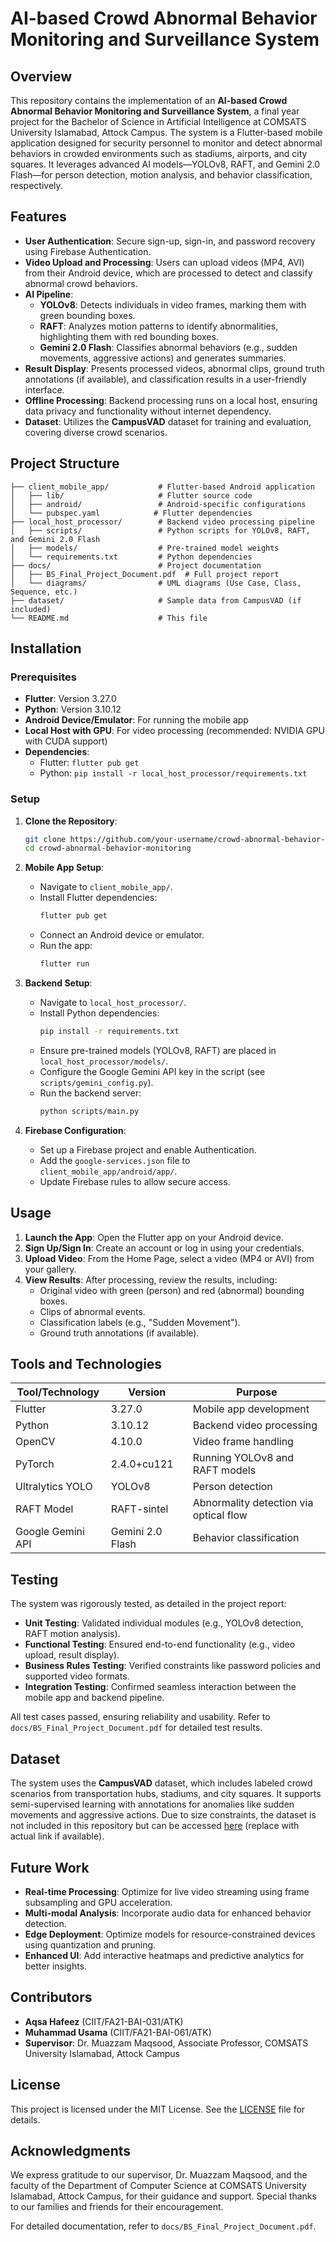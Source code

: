 # AI-based Crowd Abnormal Behavior Monitoring and Surveillance System

## Overview
This repository contains the implementation of an **AI-based Crowd Abnormal Behavior Monitoring and Surveillance System**, a final year project for the Bachelor of Science in Artificial Intelligence at COMSATS University Islamabad, Attock Campus. The system is a Flutter-based mobile application designed for security personnel to monitor and detect abnormal behaviors in crowded environments such as stadiums, airports, and city squares. It leverages advanced AI models—YOLOv8, RAFT, and Gemini 2.0 Flash—for person detection, motion analysis, and behavior classification, respectively.

## Features
- **User Authentication**: Secure sign-up, sign-in, and password recovery using Firebase Authentication.
- **Video Upload and Processing**: Users can upload videos (MP4, AVI) from their Android device, which are processed to detect and classify abnormal crowd behaviors.
- **AI Pipeline**:
  - **YOLOv8**: Detects individuals in video frames, marking them with green bounding boxes.
  - **RAFT**: Analyzes motion patterns to identify abnormalities, highlighting them with red bounding boxes.
  - **Gemini 2.0 Flash**: Classifies abnormal behaviors (e.g., sudden movements, aggressive actions) and generates summaries.
- **Result Display**: Presents processed videos, abnormal clips, ground truth annotations (if available), and classification results in a user-friendly interface.
- **Offline Processing**: Backend processing runs on a local host, ensuring data privacy and functionality without internet dependency.
- **Dataset**: Utilizes the **CampusVAD** dataset for training and evaluation, covering diverse crowd scenarios.

## Project Structure
```
├── client_mobile_app/           # Flutter-based Android application
│   ├── lib/                     # Flutter source code
│   ├── android/                 # Android-specific configurations
│   └── pubspec.yaml            # Flutter dependencies
├── local_host_processor/        # Backend video processing pipeline
│   ├── scripts/                 # Python scripts for YOLOv8, RAFT, and Gemini 2.0 Flash
│   ├── models/                  # Pre-trained model weights
│   └── requirements.txt         # Python dependencies
├── docs/                        # Project documentation
│   ├── BS_Final_Project_Document.pdf  # Full project report
│   └── diagrams/                # UML diagrams (Use Case, Class, Sequence, etc.)
├── dataset/                     # Sample data from CampusVAD (if included)
└── README.md                    # This file
```

## Installation
### Prerequisites
- **Flutter**: Version 3.27.0
- **Python**: Version 3.10.12
- **Android Device/Emulator**: For running the mobile app
- **Local Host with GPU**: For video processing (recommended: NVIDIA GPU with CUDA support)
- **Dependencies**:
  - Flutter: `flutter pub get`
  - Python: `pip install -r local_host_processor/requirements.txt`

### Setup
1. **Clone the Repository**:
   ```bash
   git clone https://github.com/your-username/crowd-abnormal-behavior-monitoring.git
   cd crowd-abnormal-behavior-monitoring
   ```

2. **Mobile App Setup**:
   - Navigate to `client_mobile_app/`.
   - Install Flutter dependencies:
     ```bash
     flutter pub get
     ```
   - Connect an Android device or emulator.
   - Run the app:
     ```bash
     flutter run
     ```

3. **Backend Setup**:
   - Navigate to `local_host_processor/`.
   - Install Python dependencies:
     ```bash
     pip install -r requirements.txt
     ```
   - Ensure pre-trained models (YOLOv8, RAFT) are placed in `local_host_processor/models/`.
   - Configure the Google Gemini API key in the script (see `scripts/gemini_config.py`).
   - Run the backend server:
     ```bash
     python scripts/main.py
     ```

4. **Firebase Configuration**:
   - Set up a Firebase project and enable Authentication.
   - Add the `google-services.json` file to `client_mobile_app/android/app/`.
   - Update Firebase rules to allow secure access.

## Usage
1. **Launch the App**: Open the Flutter app on your Android device.
2. **Sign Up/Sign In**: Create an account or log in using your credentials.
3. **Upload Video**: From the Home Page, select a video (MP4 or AVI) from your gallery.
4. **View Results**: After processing, review the results, including:
   - Original video with green (person) and red (abnormal) bounding boxes.
   - Clips of abnormal events.
   - Classification labels (e.g., "Sudden Movement").
   - Ground truth annotations (if available).

## Tools and Technologies
| Tool/Technology         | Version       | Purpose                              |
|-------------------------|---------------|--------------------------------------|
| Flutter                 | 3.27.0        | Mobile app development               |
| Python                  | 3.10.12       | Backend video processing             |
| OpenCV                  | 4.10.0        | Video frame handling                 |
| PyTorch                 | 2.4.0+cu121   | Running YOLOv8 and RAFT models       |
| Ultralytics YOLO        | YOLOv8       | Person detection                     |
| RAFT Model              | RAFT-sintel   | Abnormality detection via optical flow |
| Google Gemini API       | Gemini 2.0 Flash | Behavior classification            |

## Testing
The system was rigorously tested, as detailed in the project report:
- **Unit Testing**: Validated individual modules (e.g., YOLOv8 detection, RAFT motion analysis).
- **Functional Testing**: Ensured end-to-end functionality (e.g., video upload, result display).
- **Business Rules Testing**: Verified constraints like password policies and supported video formats.
- **Integration Testing**: Confirmed seamless interaction between the mobile app and backend pipeline.

All test cases passed, ensuring reliability and usability. Refer to `docs/BS_Final_Project_Document.pdf` for detailed test results.

## Dataset
The system uses the **CampusVAD** dataset, which includes labeled crowd scenarios from transportation hubs, stadiums, and city squares. It supports semi-supervised learning with annotations for anomalies like sudden movements and aggressive actions. Due to size constraints, the dataset is not included in this repository but can be accessed [here](#) (replace with actual link if available).

## Future Work
- **Real-time Processing**: Optimize for live video streaming using frame subsampling and GPU acceleration.
- **Multi-modal Analysis**: Incorporate audio data for enhanced behavior detection.
- **Edge Deployment**: Optimize models for resource-constrained devices using quantization and pruning.
- **Enhanced UI**: Add interactive heatmaps and predictive analytics for better insights.

## Contributors
- **Aqsa Hafeez** (CIIT/FA21-BAI-031/ATK)
- **Muhammad Usama** (CIIT/FA21-BAI-061/ATK)
- **Supervisor**: Dr. Muazzam Maqsood, Associate Professor, COMSATS University Islamabad, Attock Campus

## License
This project is licensed under the MIT License. See the [LICENSE](LICENSE) file for details.

## Acknowledgments
We express gratitude to our supervisor, Dr. Muazzam Maqsood, and the faculty of the Department of Computer Science at COMSATS University Islamabad, Attock Campus, for their guidance and support. Special thanks to our families and friends for their encouragement.

For detailed documentation, refer to `docs/BS_Final_Project_Document.pdf`.